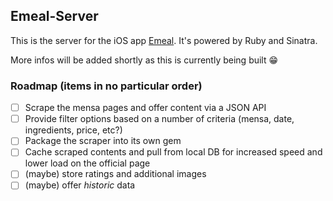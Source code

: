 ## Emeal-Server

This is the server for the iOS app [Emeal](https://github.com/kiliankoe/emeal). It's powered by Ruby and Sinatra.

More infos will be added shortly as this is currently being built :grin:

### Roadmap (items  in no particular order)

 - [ ] Scrape the mensa pages and offer content via a JSON API
 - [ ] Provide filter options based on a number of criteria (mensa, date, ingredients, price, etc?)
 - [ ] Package the scraper into its own gem
 - [ ] Cache scraped contents and pull from local DB for increased speed and lower load on the official page
 - [ ] (maybe) store ratings and additional images
 - [ ] (maybe) offer *historic* data
